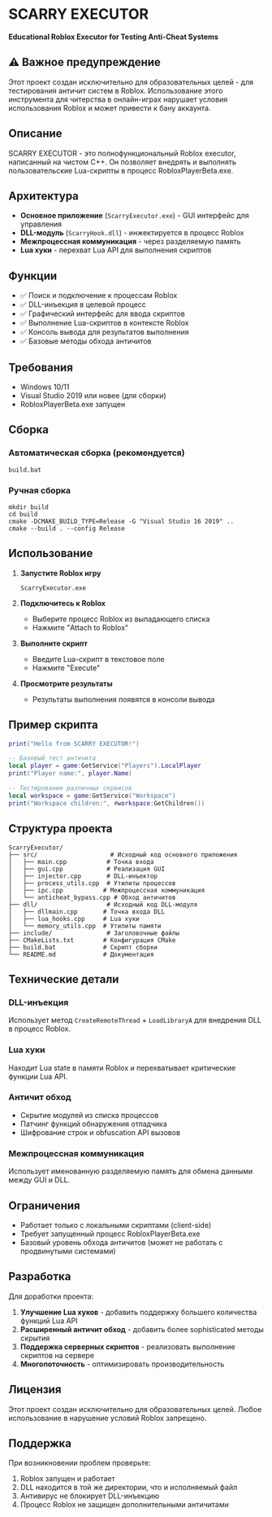 # SCARRY EXECUTOR

**Educational Roblox Executor for Testing Anti-Cheat Systems**

## ⚠️ Важное предупреждение

Этот проект создан исключительно для образовательных целей - для тестирования античит систем в Roblox. Использование этого инструмента для читерства в онлайн-играх нарушает условия использования Roblox и может привести к бану аккаунта.

## Описание

SCARRY EXECUTOR - это полнофункциональный Roblox executor, написанный на чистом C++. Он позволяет внедрять и выполнять пользовательские Lua-скрипты в процесс RobloxPlayerBeta.exe.

## Архитектура

- **Основное приложение** (`ScarryExecutor.exe`) - GUI интерфейс для управления
- **DLL-модуль** (`ScarryHook.dll`) - инжектируется в процесс Roblox
- **Межпроцессная коммуникация** - через разделяемую память
- **Lua хуки** - перехват Lua API для выполнения скриптов

## Функции

- ✅ Поиск и подключение к процессам Roblox
- ✅ DLL-инъекция в целевой процесс
- ✅ Графический интерфейс для ввода скриптов
- ✅ Выполнение Lua-скриптов в контексте Roblox
- ✅ Консоль вывода для результатов выполнения
- ✅ Базовые методы обхода античитов

## Требования

- Windows 10/11
- Visual Studio 2019 или новее (для сборки)
- RobloxPlayerBeta.exe запущен

## Сборка

### Автоматическая сборка (рекомендуется)

```batch
build.bat
```

### Ручная сборка

```batch
mkdir build
cd build
cmake -DCMAKE_BUILD_TYPE=Release -G "Visual Studio 16 2019" ..
cmake --build . --config Release
```

## Использование

1. **Запустите Roblox игру**
   ```batch
   ScarryExecutor.exe
   ```

2. **Подключитесь к Roblox**
   - Выберите процесс Roblox из выпадающего списка
   - Нажмите "Attach to Roblox"

3. **Выполните скрипт**
   - Введите Lua-скрипт в текстовое поле
   - Нажмите "Execute"

4. **Просмотрите результаты**
   - Результаты выполнения появятся в консоли вывода

## Пример скрипта

```lua
print("Hello from SCARRY EXECUTOR!")

-- Базовый тест античита
local player = game:GetService("Players").LocalPlayer
print("Player name:", player.Name)

-- Тестирование различных сервисов
local workspace = game:GetService("Workspace")
print("Workspace children:", #workspace:GetChildren())
```

## Структура проекта

```
ScarryExecutor/
├── src/                    # Исходный код основного приложения
│   ├── main.cpp           # Точка входа
│   ├── gui.cpp            # Реализация GUI
│   ├── injector.cpp       # DLL-инъектор
│   ├── process_utils.cpp  # Утилиты процессов
│   ├── ipc.cpp           # Межпроцессная коммуникация
│   └── anticheat_bypass.cpp # Обход античитов
├── dll/                   # Исходный код DLL-модуля
│   ├── dllmain.cpp       # Точка входа DLL
│   ├── lua_hooks.cpp     # Lua хуки
│   └── memory_utils.cpp  # Утилиты памяти
├── include/               # Заголовочные файлы
├── CMakeLists.txt        # Конфигурация CMake
├── build.bat             # Скрипт сборки
└── README.md             # Документация
```

## Технические детали

### DLL-инъекция
Использует метод `CreateRemoteThread` + `LoadLibraryA` для внедрения DLL в процесс Roblox.

### Lua хуки
Находит Lua state в памяти Roblox и перехватывает критические функции Lua API.

### Античит обход
- Скрытие модулей из списка процессов
- Патчинг функций обнаружения отладчика
- Шифрование строк и obfuscation API вызовов

### Межпроцессная коммуникация
Использует именованную разделяемую память для обмена данными между GUI и DLL.

## Ограничения

- Работает только с локальными скриптами (client-side)
- Требует запущенный процесс RobloxPlayerBeta.exe
- Базовый уровень обхода античитов (может не работать с продвинутыми системами)

## Разработка

Для доработки проекта:

1. **Улучшение Lua хуков** - добавить поддержку большего количества функций Lua API
2. **Расширенный античит обход** - добавить более sophisticated методы скрытия
3. **Поддержка серверных скриптов** - реализовать выполнение скриптов на сервере
4. **Многопоточность** - оптимизировать производительность

## Лицензия

Этот проект создан исключительно для образовательных целей. Любое использование в нарушение условий Roblox запрещено.

## Поддержка

При возникновении проблем проверьте:
1. Roblox запущен и работает
2. DLL находится в той же директории, что и исполняемый файл
3. Антивирус не блокирует DLL-инъекцию
4. Процесс Roblox не защищен дополнительными античитами